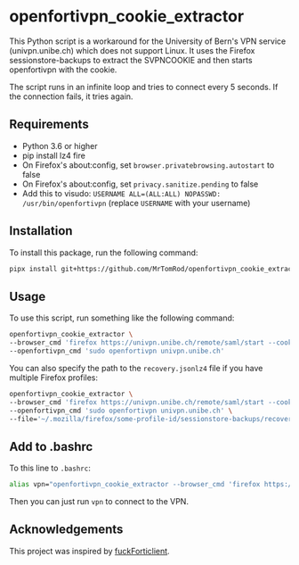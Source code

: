 # openfortivpn_cookie_extractor

This Python script is a workaround for the University of Bern's VPN service (univpn.unibe.ch) which does not support Linux. It uses the Firefox sessionstore-backups to extract the SVPNCOOKIE and then
starts openfortivpn with the cookie.

The script runs in an infinite loop and tries to connect every 5 seconds. If the connection fails, it tries again.

## Requirements

- Python 3.6 or higher
- pip install lz4 fire
- On Firefox's about:config, set `browser.privatebrowsing.autostart` to false
- On Firefox's about:config, set `privacy.sanitize.pending` to false
- Add this to visudo: `USERNAME ALL=(ALL:ALL) NOPASSWD: /usr/bin/openfortivpn` (replace `USERNAME` with your username)

## Installation

To install this package, run the following command:

```bash
pipx install git+https://github.com/MrTomRod/openfortivpn_cookie_extractor
```

## Usage

To use this script, run something like the following command:

```bash
openfortivpn_cookie_extractor \
--browser_cmd 'firefox https://univpn.unibe.ch/remote/saml/start --cookie={cookie}' \
--openfortivpn_cmd 'sudo openfortivpn univpn.unibe.ch'
```

You can also specify the path to the `recovery.jsonlz4` file if you have multiple Firefox profiles:

```bash
openfortivpn_cookie_extractor \
--browser_cmd 'firefox https://univpn.unibe.ch/remote/saml/start --cookie={cookie}' \
--openfortivpn_cmd 'sudo openfortivpn univpn.unibe.ch' \
--file='~/.mozilla/firefox/some-profile-id/sessionstore-backups/recovery.jsonlz4'
```

## Add to .bashrc

To this line to `.bashrc`:

```bash
alias vpn="openfortivpn_cookie_extractor --browser_cmd 'firefox https://univpn.unibe.ch/remote/saml/start --cookie={cookie}' --openfortivpn_cmd 'sudo openfortivpn univpn.unibe.ch'"
```

Then you can just run `vpn` to connect to the VPN.

## Acknowledgements

This project was inspired by [fuckForticlient](https://github.com/nonamed01/fuckForticlient/).
